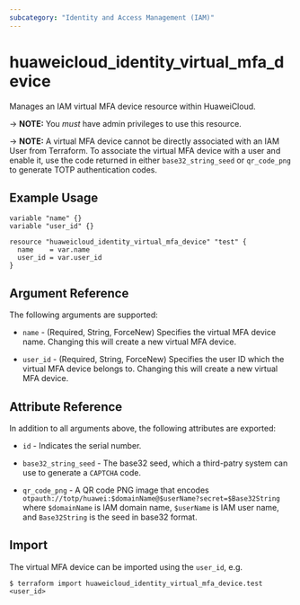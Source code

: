 ```yaml
---
subcategory: "Identity and Access Management (IAM)"
---
```


# huaweicloud_identity_virtual_mfa_device

Manages an IAM virtual MFA device resource within HuaweiCloud.

-> **NOTE:** You *must* have admin privileges to use this resource.

-> **NOTE:** A virtual MFA device cannot be directly associated with an IAM User from Terraform. To associate the
virtual MFA device with a user and enable it, use the code returned in either `base32_string_seed` or `qr_code_png` to
generate TOTP authentication codes.

## Example Usage

```hcl
variable "name" {}
variable "user_id" {}

resource "huaweicloud_identity_virtual_mfa_device" "test" {
  name    = var.name
  user_id = var.user_id
}
```

## Argument Reference

The following arguments are supported:

* `name` - (Required, String, ForceNew) Specifies the virtual MFA device name. Changing this will create a new virtual
  MFA device.

* `user_id` - (Required, String, ForceNew) Specifies the user ID which the virtual MFA device belongs to.
  Changing this will create a new virtual MFA device.

## Attribute Reference

In addition to all arguments above, the following attributes are exported:

* `id` - Indicates the serial number.

* `base32_string_seed` - The base32 seed, which a third-patry system can use to generate a `CAPTCHA` code.

* `qr_code_png` - A QR code PNG image that encodes `otpauth://totp/huawei:$domainName@$userName?secret=$Base32String`
  where `$domainName` is IAM domain name, `$userName` is IAM user name, and `Base32String` is the seed in base32 format.

## Import

The virtual MFA device can be imported using the `user_id`, e.g.

```
$ terraform import huaweicloud_identity_virtual_mfa_device.test <user_id>
```
